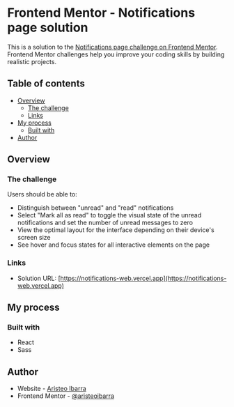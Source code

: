 # Frontend Mentor - Notifications page solution

This is a solution to the [Notifications page challenge on Frontend Mentor](https://www.frontendmentor.io/challenges/notifications-page-DqK5QAmKbC). Frontend Mentor challenges help you improve your coding skills by building realistic projects. 

## Table of contents

- [Overview](#overview)
  - [The challenge](#the-challenge)
  - [Links](#links)
- [My process](#my-process)
  - [Built with](#built-with)
- [Author](#author)

## Overview

### The challenge

Users should be able to:

- Distinguish between "unread" and "read" notifications
- Select "Mark all as read" to toggle the visual state of the unread notifications and set the number of unread messages to zero
- View the optimal layout for the interface depending on their device's screen size
- See hover and focus states for all interactive elements on the page


### Links

- Solution URL: [https://notifications-web.vercel.app](https://notifications-web.vercel.app)

## My process

### Built with

- React
- Sass

## Author

- Website - [Aristeo Ibarra](https://github.com/aristeoibarra)
- Frontend Mentor - [@aristeoibarra](https://www.frontendmentor.io/profile/aristeoibarra)
